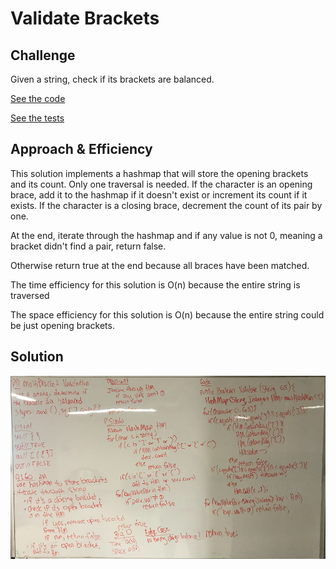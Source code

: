# Validate Brackets

## Challenge

Given a string, check if its brackets are balanced.

[See the code](/Challenges/src/main/java/Challenges/MultiBracketValidation.java)

[See the tests](/Challenges/src/main/java/Challenges/MultiBracketValidationTest.java)

## Approach & Efficiency

This solution implements a hashmap that will store the opening brackets and its count.  Only one traversal is needed.  If the character is an opening brace, add it to the hashmap if it doesn't exist or increment its count if it exists.  If the character is a closing brace, decrement the count of its pair by one.

At the end, iterate through the hashmap and if any value is not 0, meaning a bracket didn't find a pair, return false.

Otherwise return true at the end because all braces have been matched.

The time efficiency for this solution is O(n) because the entire string is traversed

The space efficiency for this solution is O(n) because the entire string could be just opening brackets.

## Solution

![reverse array picture](/assets/bracketValidation.png)
